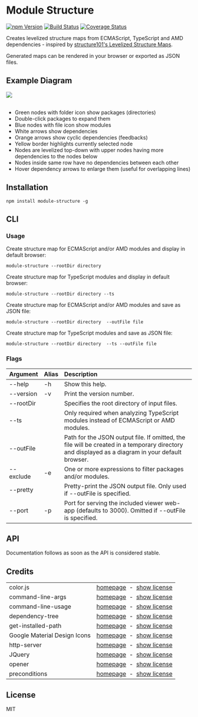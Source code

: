 # Module Structure

<a href="https://www.npmjs.com/package/module-structure"><img alt="npm Version" src="https://img.shields.io/npm/v/module-structure.svg"></a>
<a href="https://travis-ci.org/rfruesmer/module-structure"><img alt="Build Status" src="https://travis-ci.org/rfruesmer/module-structure.svg?branch=master"></a>
<a href="https://codecov.io/gh/rfruesmer/module-structure"><img alt="Coverage Status" src="https://codecov.io/gh/rfruesmer/module-structure/master.svg"></a>


Creates levelized structure maps from ECMAScript, TypeScript and AMD dependencies - 
inspired by <a href="https://structure101.com/blog/2011/03/introducing-levelized-structure-maps-lsm/">structure101's Levelized Structure Maps</a>.

Generated maps can be rendered in your browser or exported as JSON files. 

## Example Diagram

<img src="https://rfruesmer.github.io/module-structure/doc/example-lsm.png"/>
<br><br>
<ul>
    <li>Green nodes with folder icon show packages (directories)</li>
    <li>Double-click packages to expand them</li>
    <li>Blue nodes with file icon show modules</li>
    <li>White arrows show dependencies</li>
    <li>Orange arrows show cyclic dependencies (feedbacks)</li>
    <li>Yellow border highlights currently selected node</li>
    <li>Nodes are levelized top-down with upper nodes having more dependencies to the nodes below</li>
    <li>Nodes inside same row have no dependencies between each other</li>
    <li>Hover dependency arrows to enlarge them (useful for overlapping lines)</li>
</ul>

## Installation

`npm install module-structure -g`

## CLI 

### Usage

Create structure map for ECMAScript and/or AMD modules and display in default browser:

`module-structure --rootDir directory`           

Create structure map for TypeScript modules and display in default browser:

`module-structure --rootDir directory --ts`           

Create structure map for ECMAScript and/or AMD modules and save as JSON file:

`module-structure --rootDir directory  --outFile file`           

Create structure map for TypeScript modules and save as JSON file:

`module-structure --rootDir directory  --ts --outFile file`           

### Flags 

| Argument    | Alias | Description                                                                                                                                                                  |
|-------------|-------|:-----------------------------------------------------------------------------------------------------------------------------------------------------------------------------|
| --help      | -h    | Show this help.                                                                                                                                                              |
| --version   | -v    | Print the version number.                                                                                                                                                    |
| --rootDir   |       | Specifies the root directory of input files.                                                                                                                                 |
| --ts        |       | Only required when analyzing TypeScript modules instead of ECMAScript or AMD modules.                                                                                        |
| --outFile   |       | Path for the JSON output file. If omitted, the file will be created in a temporary directory and displayed as a diagram in your default browser. |
| --exclude   | -e    | One or more expressions to filter packages and/or modules.                                                                                                                   |
| --pretty    |       | Pretty-print the JSON output file. Only used if --outFile is specified.                                                                                           |
| --port      | -p    | Port for serving the included viewer web-app (defaults to 3000). Omitted if --outFile is specified.                                                                           |

## API 

Documentation follows as soon as the API is considered stable.

## Credits

<table align="center">
    <tr>
        <td>color.js</td>
        <td align="right">
            <a href="https://www.npmjs.com/package/colors/">homepage</a>
            &nbsp;-&nbsp;  
            <a href="https://github.com/Marak/colors.js/blob/master/LICENSE">show license</a>
        </td>
    </tr>
    <tr>
        <td>command-line-args</td>
        <td align="right">
            <a href="https://www.npmjs.com/package/command-line-args/">homepage</a>
            &nbsp;-&nbsp;  
            <a href="https://github.com/75lb/command-line-args/blob/master/LICENSE">show license</a>
        </td>
    </tr>
    <tr>
        <td>command-line-usage</td>
        <td align="right">
            <a href="https://www.npmjs.com/package/command-line-usage/">homepage</a>
            &nbsp;-&nbsp;  
            <a href="https://github.com/75lb/command-line-usage/blob/master/LICENSE">show license</a>
        </td>
    </tr>
    <tr>
        <td>dependency-tree</td>
        <td align="right">
            <a href="https://www.npmjs.com/package/dependency-tree/">homepage</a>
            &nbsp;-&nbsp;  
            <a href="http://spdx.org/licenses/MIT">show license</a>
        </td>
    </tr>
    <tr>
        <td>get-installed-path</td>
        <td align="right">
            <a href="https://www.npmjs.com/package/get-installed-path/">homepage</a>
            &nbsp;-&nbsp;  
            <a href="https://github.com/tunnckoCore/get-installed-path/blob/master/LICENSE">show license</a>
        </td>
    </tr>
    <tr>
        <td>Google Material Design Icons</td>
        <td align="right">
            <a href="https://material.io/icons/">homepage</a>
            &nbsp;-&nbsp;  
            <a href="https://github.com/google/material-design-icons/blob/master/LICENSE">show license</a>
        </td>
    </tr>
    <tr>
        <td>http-server</td>
        <td align="right">
            <a href="https://www.npmjs.com/package/http-server/">homepage</a>
            &nbsp;-&nbsp;  
            <a href="https://github.com/indexzero/http-server/blob/master/LICENSE">show license</a>
        </td>
    </tr>
    <tr>
        <td>JQuery</td>
        <td align="right">
            <a href="https://jquery.com/">homepage</a>
            &nbsp;-&nbsp;  
            <a href="https://github.com/jquery/jquery/blob/master/LICENSE.txt">show license</a>
        </td>
    </tr>
    <tr>
        <td>opener</td>
        <td align="right">
            <a href="https://www.npmjs.com/package/opener/">homepage</a>
            &nbsp;-&nbsp;  
            <a href="https://github.com/domenic/opener/blob/master/LICENSE.txt">show license</a>
        </td>
    </tr>
    <tr>
        <td>preconditions</td>
        <td align="right">
            <a href="https://www.npmjs.com/package/preconditions/">homepage</a>
            &nbsp;-&nbsp;  
            <a href="https://spdx.org/licenses/MIT">show license</a>
        </td>
    </tr>
</table>

## License

MIT
